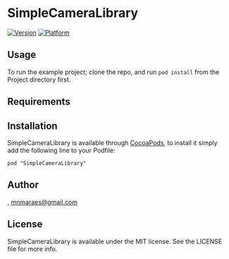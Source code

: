 # SimpleCameraLibrary

[![Version](http://cocoapod-badges.herokuapp.com/v/SimpleCameraLibrary/badge.png)](http://cocoadocs.org/docsets/SimpleCameraLibrary)
[![Platform](http://cocoapod-badges.herokuapp.com/p/SimpleCameraLibrary/badge.png)](http://cocoadocs.org/docsets/SimpleCameraLibrary)

## Usage

To run the example project; clone the repo, and run `pod install` from the Project directory first.

## Requirements

## Installation

SimpleCameraLibrary is available through [CocoaPods](http://cocoapods.org), to install
it simply add the following line to your Podfile:

    pod "SimpleCameraLibrary"

## Author

, mnmaraes@gmail.com

## License

SimpleCameraLibrary is available under the MIT license. See the LICENSE file for more info.

